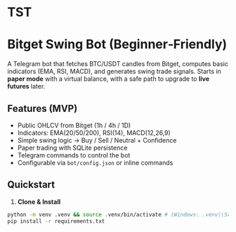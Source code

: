 # TST
# Bitget Swing Bot (Beginner‑Friendly)


A Telegram bot that fetches BTC/USDT candles from Bitget, computes basic indicators (EMA, RSI, MACD), and generates swing trade signals. Starts in **paper mode** with a virtual balance, with a safe path to upgrade to **live futures** later.


## Features (MVP)
- Public OHLCV from Bitget (1h / 4h / 1D)
- Indicators: EMA(20/50/200), RSI(14), MACD(12,26,9)
- Simple swing logic → Buy / Sell / Neutral + Confidence
- Paper trading with SQLite persistence
- Telegram commands to control the bot
- Configurable via `bot/config.json` or inline commands


## Quickstart
1. **Clone & Install**
```bash
python -m venv .venv && source .venv/bin/activate # (Windows: .venv\\Scripts\\activate)
pip install -r requirements.txt
